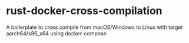# rust-docker-cross-compilation
A boilerplate to cross compile from macOS/Windows to Linux with target aarch64/x86_x64 using docker-compose
